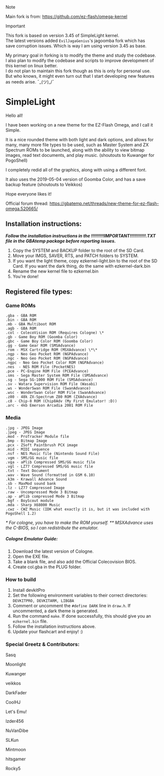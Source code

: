 > [!NOTE]  
>  
> Main fork is from: https://github.com/ez-flash/omega-kernel

> [!IMPORTANT]  
>  
> This fork is based on version 3.45 of SimpleLight kernel.  
> The latest versions added `EvilJagaGenius`'s jagoomba fork which has  
> save corruption issues. Which is way I am using version 3.45 as base.  
>  
> My primary goal in forking is to modify the theme and study the codebase.  
> I also plan to modify the codebase and scripts to improve development of this kernel on linux better.  
> I do not plan to maintain this fork though as this is only for personal use.  
> But who knows, it might even turn out that I start developing new features as needs arise. ¯\_(ツ)_/¯  

# SimpleLight 
Hello all!

I have been working on a new theme for the EZ-Flash Omega, and I call it Simple.

It is a nice rounded theme with both light and dark options, and allows for many, many more file types to be used, such as Master System and ZX Spectrum ROMs to be launched, along with the ability to view bitmap images, read text documents, and play music. (shoutouts to Kuwanger for PogoShell)

I completely redid all of the graphics, along with using a different font.

It also uses the 2019-05-04 version of Goomba Color, and has a save backup feature (shoutouts to Veikkos)

Hope everyone likes it!

Official forum thread:
https://gbatemp.net/threads/new-theme-for-ez-flash-omega.520665/

## Installation instructions:

_**Follow the installation instructions in the !!!!!!!!!IMPORTANT!!!!!!!!!!!.TXT file in the GBAtemp package before reporting issues.**_

1. Copy the SYSTEM and BACKUP folder to the root of the SD Card.
2. Move your IMGS, SAVER, RTS, and PATCH folders to SYSTEM.
3. If you want the light theme, copy ezkernel-light.bin to the root of the SD Card. If you want the dark thing, do the same with ezkernel-dark.bin
4. Rename the new kernel file to ezkernel.bin
5. You're done!

## Registered file types:
### Game ROMs
    .gba - GBA ROM
    .bin - GBA ROM
    .mb - GBA Multiboot ROM
    .agb - GBA ROM
    .col - ColecoVision ROM (Requires Cologne) \*
    .gb - Game Boy ROM (Goomba Color)
    .gbc - Game Boy Color ROM (Goomba Color)
    .gg - Game Gear ROM (SMSAdvance)
    .rom - MSX Cartridge ROM (MSXAdvance) \*\*
    .ngp - Neo Geo Pocket ROM (NGPAdvance)
    .ngc - Neo Geo Pocket ROM (NGPAdvance)
    .ngpc - Neo Geo Pocket Color ROM (NGPAdvance)
    .nes  - NES ROM File (PocketNES)
    .pce - PC-Engine ROM File (PCEAdvance)
    .sms - Sega Master System ROM File (SMSAdvance)
    .sg - Sega SG-1000 ROM File (SMSAdvance)
    .sv - Watara Supervision ROM File (Wasabi)
    .ws - WonderSwan ROM File (SwanAdvance)
    .wsc - WonderSwan Color ROM File (SwanAdvance)
    .z80 - 48k ZX-Spectrum Z80 ROM (ZXAdvance)
    .c8 - Chip-8 ROM (Chip8Adv (My First Emulator! :D))
    .arc - 4kb Emerson Arcadia 2001 ROM File

### Media
    .jpg - JPEG Image
    .jpeg - JPEG Image
    .mod - ProTracker Module file
    .bmp - Bitmap Image
    .pcx - ZSoft Paintbrush PCX image
    .mid - MIDI sequence
    .nsf - NES Music file (Nintendo Sound File)
    .vgm - SMS/GG music file
    .vga - aPlib Compressed SMS/GG music file
    .vgl - LZ77 Compressed SMS/GG music file
    .txt - Text Document
    .wav - Wave Sound (formatted in GSM 6.10)
    .k3m - Krawall Advance Sound
    .sb - MaxMod sound bank
    .lz - LZ77 Compressed Image
    .raw - Uncompressed Mode 3 Bitmap
    .ap - aPlib compressed Mode 3 Bitmap
    .bgf - BoyScout module
    .mda - Sharp X68000 Music
    .cwz - CWZ Music (IDK what exactly it is, but it was included with PogoShell 1.2)

*\* For cologne, you have to make the ROM yourself.*
*\*\* MSXAdvance uses the C-BIOS, so I can redistribute the emulator.*

##### Cologne Emulator Guide:
1. Download the latest version of Cologne.
2. Open the EXE file.
3. Take a blank file, and also add the Official Colecovision BIOS.
4. Create col.gba in the PLUG folder.

### How to build 
1. Install devkitPro
2. Set the following environment variables to their correct directories: `DEVKITPRO, DEVKITARM, LIBGBA`
3. Comment or uncomment the `#define DARK` line in `draw.h`. If uncommented, a dark theme is generated.
4. Run the command `make`. If done successfully, this should give you an `ezkernel.bin` file.
5. Follow the installation instructions above.
4. Update your flashcart and enjoy! :)

### Special Greetz & Contributors:
Sasq

Moonlight

Kuwanger

veikkos

DarkFader

CoolHJ

Let's Emu!

Izder456

NuVanDibe

SLKun

Mintmoon

hitsgamer

Rocky5
